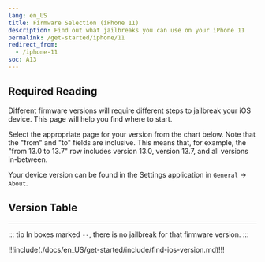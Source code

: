 ```yaml
---
lang: en_US
title: Firmware Selection (iPhone 11)
description: Find out what jailbreaks you can use on your iPhone 11
permalink: /get-started/iphone/11
redirect_from:
  - /iphone-11
soc: A13
---
```


## Required Reading

Different firmware versions will require different steps to jailbreak your iOS device. This page will help you find where to start.

Select the appropriate page for your version from the chart below. Note that the "from" and "to" fields are inclusive. This means that, for example, the "from 13.0 to 13.7" row includes version 13.0, version  13.7, and all versions in-between.

Your device version can be found in the Settings application in `General` -> `About`.

## Version Table

<versionTable soc="13" :minVer="[13,0,0]"/>

---

::: tip
In boxes marked `--`, there is no jailbreak for that firmware version.
:::

!!!include(./docs/en_US/get-started/include/find-ios-version.md)!!!